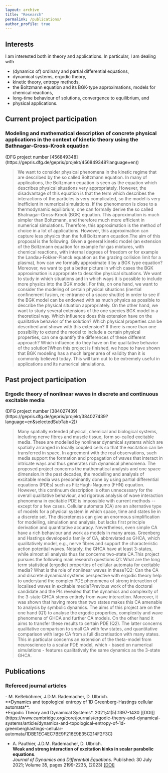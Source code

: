 ```yaml
---
layout: archive
title: "Research"
permalink: /publications/
author_profile: true
---
```

<h2>Interests</h2>
I am interested both in theory and applications. In particular, I am dealing with
<ul>
<li>(dynamics of) ordinary and partial differential equations,</li>
<li>dynamical systems, ergodic theory,</li>
<li>kinetic theory, entropy methods,</li>
<li>the Boltzmann equation and its BGK-type approximations, models for chemical reactions,</li>
<li>long-time behaviour of solutions, convergence to equilibrium, and</li>
<li>physical applications.</li>
</ul>

<h2>Current project participation</h2>
<h3>Modeling and mathematical description of concrete physical applications in the context of kinetic theory using the Bathnagar-Gross-Krook equation</h3>
(DFG project number [456849348](https://gepris.dfg.de/gepris/projekt/456849348?language=en))   

> We want to consider physical phenomena in the kinetic regime that are described by the so called Boltzmann equation. In many of applications, the Boltzmann equation is seen as the equation which describes physical situations very appropriately. However, the disadvantage of this equation is that the term which describes the interactions of the particles is very complicated, so the model is very inefficient in numerical simulations. If the phenomenon is close to a thermodynamic equilibrium, one can formally derive the so called Bhatnagar-Gross-Krook (BGK) equation. This approximation is much simpler than Boltzmann, and therefore much more efficient in numerical simulations. Therefore, this approximation is the method of choice in a lot of applications. However, this approximation can capture less physics than the full Boltzmann equation.The aim of this proposal is the following. Given a general kinetic model (an extension of the Boltzmann equation for example for gas mixtures, with chemical reactions, with internal degrees of freedom or for example the Landau-Fokker-Planck equation as the grazing collision limit for a plasma), how can we formally approximate it by a BGK type equation? Moreover, we want to get a better picture in which cases the BGK approximation is appropriate to describe physical situations. We want to study in which situations and in which ways it is possible to include more physics into the BGK model. For this, on one hand, we want to consider the modeling of certain physical situations (inertial confinement fusion, re-entrance of a space shuttle) in order to see if the BGK model can be endowed with as much physics as possible to describe the physical situation appropriately. On the other hand, we want to study several extensions of the one species BGK model in a theoretical way. Which influence does this extension have on the qualitative behavior of the solution? Which physical properties can be described and shown with this extension? If there is more than one possibility to extend the model to include a certain physical properties, can one quantify the differences of these different approach? Which influence do they have on the qualitative behavior of the solution?When this project is finished, we hope to have shown that BGK modeling has a much larger area of validity than it is commonly believed today. This will turn out to be extremely useful in applications and its numerical simulations.
           
<h2>Past project participation</h2>
<h3>Ergodic theory of nonlinear waves in discrete and continuous excitable media</h3>
(DFG project number [384027439](https://gepris.dfg.de/gepris/projekt/384027439?language=en&selectedSubTab=2)) 

> Many spatially extended physical, chemical and biological systems, including nerve fibres and muscle tissue, form so-called excitable media. These are modelled by nonlinear dynamical systems which are spatially arranged in locally coupled cells so that the excitation can be transferred in space. In agreement with the real observations, such media support the formation and propagation of waves that interact in intricate ways and thus generates rich dynamical phenomena. The proposed project concerns the mathematical analysis and one space dimension.In the past decades, the modelling and analysis of excitable media was predominantly done by using partial differential equations (PDEs) such as FitzHugh-Nagumo (FHN) equation. However, this continuum description is often unnecessary for the overall qualitative behaviour, and rigorous analysis of wave interaction phenomena in excitable PDE is impossible with current methods -- except for a few cases. Cellular automata (CA) are an alternative type of models for a physical system in which space, time and states lie in a discrete set. The discreteness can give an enormous simplification for modelling, simulation and analysis, but lacks first principle derivation and quantitative accuracy. Nevertheless, even simple CA have a rich behaviour and work as models in many areas. Greenberg and Hastings developed a family of CA, abbreviated as GHCA, which qualitatively model, e.g., nerve fibres and support the characteristic action potential waves. Notably, the GHCA have at least 3-states, while almost all analysis thus far concerns two-state CA.This project pursues the following main research questions:Q1: What are the long term statistical (ergodic) properties of cellular automata for excitable media? What is the role of nonlinear waves in these?Q2: Can the CA and discrete dynamical systems perspective with ergodic theory help to understand the complex PDE phenomena of strong interaction of localised waves in excitable media?Previous work of the doctoral candidate and the PIs revealed that the dynamics and complexity of the 3-state GHCA stems entirely from wave interaction. Moreover, it was shown that having more than two states makes this CA amenable to analysis by symbolic dynamics. The aims of this project are on the one hand (Q1) to analyse the ergodic properties, complexity and wave phenomena of GHCA and further CA models. On the other hand it aims to transfer these results to certain PDE (Q2). The latter concerns qualitative comparison to small CA with few states, and quantitative comparison with large CA from a full discretisation with many states. This in particular concerns an extension of the theta-model from neuroscience to a scalar PDE model, which - based on numerical simulations - features qualitatively the same dynamics as the 3-state GHCA.

<h2>Publications</h2>
<h3>Refereed journal articles</h3>
 - M. Keßeböhmer, J.D.M. Rademacher, D. Ulbrich.<br>
**Dynamics and topological entropy of 1D Greenberg-Hastings cellular automata**.<br>
*Ergodic Theory and Dynamical Systems*. 2021;41(5):1397-1430 [[DOI]](https://www.cambridge.org/core/journals/ergodic-theory-and-dynamical-systems/article/dynamics-and-topological-entropy-of-1d-greenberghastings-cellular-automata/1DBE1EC4EC7BE9F216E9E35C214F2F3C)

 - A. Pauthier, J.D.M. Rademacher, D. Ulbrich.<br>
**Weak and strong interaction of excitation kinks in scalar parabolic equations**.<br>
*Journal of Dynamics and Differential Equations*. Published: 30 July 2021; Volume 35, pages 2199-2235, (2023) [[DOI]](https://link.springer.com/article/10.1007/s10884-021-10040-2)
